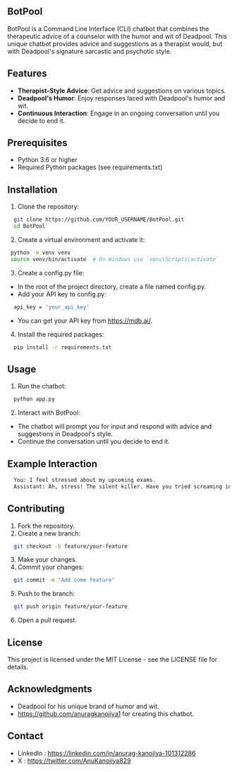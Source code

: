 ## BotPool

BotPool is a Command Line Interface (CLI) chatbot that combines the therapeutic advice of a counselor with the humor and wit of Deadpool. This unique chatbot provides advice and suggestions as a therapist would, but with Deadpool's signature sarcastic and psychotic style.

## Features

- **Therapist-Style Advice**: Get advice and suggestions on various topics.
- **Deadpool's Humor**: Enjoy responses laced with Deadpool's humor and wit.
- **Continuous Interaction**: Engage in an ongoing conversation until you decide to end it.
  
## Prerequisites

- Python 3.6 or higher
- Required Python packages (see requirements.txt)
  
## Installation

1. Clone the repository:

```sh
  git clone https://github.com/YOUR_USERNAME/BotPool.git
  cd BotPool
```

2. Create a virtual environment and activate it:

 ```sh
  python -m venv venv
  source venv/bin/activate  # On Windows use `venv\Scripts\activate`
```

3. Create a config.py file:

- In the root of the project directory, create a file named config.py.
- Add your API key to config.py:
```sh
  api_key = 'your_api_key'
```
- You can get your API key from https://mdb.ai/.

4. Install the required packages:
```sh
  pip install -r requirements.txt
```

## Usage

1. Run the chatbot:
```sh
  python app.py
```

2. Interact with BotPool:

- The chatbot will prompt you for input and respond with advice and suggestions in Deadpool's style.
- Continue the conversation until you decide to end it.

## Example Interaction

```sh
  You: I feel stressed about my upcoming exams.
  Assistant: Ah, stress! The silent killer. Have you tried screaming into a pillow? It's like a massage for your soul, just noisier. But seriously, take a break, do something fun. Even Deadpool needs downtime.
```

## Contributing

1. Fork the repository.
2. Create a new branch:
```sh
  git checkout -b feature/your-feature
```
3. Make your changes.
4. Commit your changes:
```sh
  git commit -m "Add some feature"
```
5. Push to the branch:

```sh
  git push origin feature/your-feature
```
6. Open a pull request.

## License

This project is licensed under the MIT License - see the LICENSE file for details.

## Acknowledgments

- Deadpool for his unique brand of humor and wit.
- https://github.com/anuragkanojiya1 for creating this chatbot.

## Contact

- LinkedIn : https://linkedin.com/in/anurag-kanojiya-101312286
- X : https://twitter.com/AnuKanojiya829
